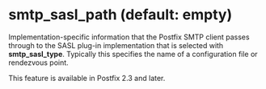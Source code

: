 # smtp_sasl_path (default: empty)
 Implementation-specific information that the Postfix SMTP client
passes through to
the SASL plug-in implementation that is selected with
**smtp\_sasl\_type**. Typically this specifies the name of a
configuration file or rendezvous point. 


 This feature is available in Postfix 2.3 and later. 



